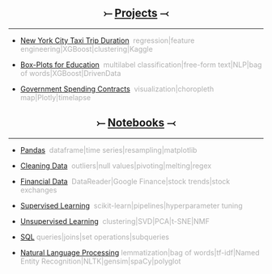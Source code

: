 <a name="Home"></A>
	
<h2 align="center">&#10522; <a href="projects.html">Projects</a> &#10521;</h2>	
<hr>

* [New York City Taxi Trip Duration](nyctaxi.md)<span style="color:#AFAFAF">&nbsp;&nbsp;regression|feature engineering|XGBoost|clustering|Kaggle</span>

* [Box-Plots for Education](boxplots.md)<span style="color:#AFAFAF">&nbsp;&nbsp;multilabel classification|free-form text|NLP|bag of words|XGBoost|DrivenData</span>

* [Government Spending Contracts](gov.md)<span style="color:#AFAFAF">&nbsp;&nbsp;visualization|choropleth map|Plotly|timelapse</span>

<h2 align="center">&#10522; <a href="notebooks.html">Notebooks</a> &#10521;</h2>	
<hr>

* [Pandas](pandas.html#bottom)<span style="color:#AFAFAF">&nbsp;&nbsp;dataframe|time series|resampling|matplotlib</span>

* [Cleaning Data](cleaning_data.html#bottom)<span style="color:#AFAFAF">&nbsp;&nbsp;outliers|null values|pivoting|melting|regex</span>

* [Financial Data](financial.html#bottom)<span style="color:#AFAFAF">&nbsp;&nbsp;DataReader|Google Finance|stock trends|stock exchanges</span>

* [Supervised Learning](supervised_learning.html#bottom)<span style="color:#AFAFAF">&nbsp;&nbsp;scikit-learn|pipelines|hyperparameter tuning</span>

* [Unsupervised Learning](unsupervised_learning.html#bottom)<span style="color:#AFAFAF">&nbsp;&nbsp;clustering|SVD|PCA|t-SNE|NMF</span>

* [SQL](SQL.md)<span style="color:#AFAFAF">&nbsp;queries|joins|set operations|subqueries</span>

* [Natural Language Processing](nlp.md)<span style="color:#AFAFAF">&nbsp;lemmatization|bag of words|tf-idf|Named Entity Recognition|NLTK|gensim|spaCy|polyglot</span>
